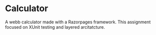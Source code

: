 # Calculator

A webb calculator made with a Razorpages framework. This assignment focused on XUnit testing and layered arcitatcture.
